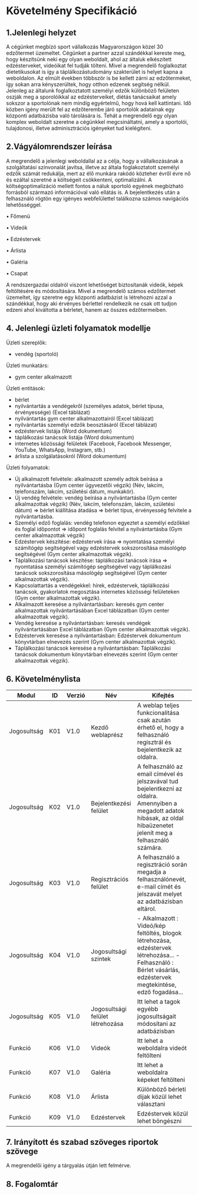 # Követelmény Specifikáció

## 1.Jelenlegi helyzet

A cégünket megbízó sport vállalkozás Magyarországon közel 30 edzőtermet üzemeltet.
Cégünket a partner azzal szándékkal kereste meg, hogy készítsünk neki egy olyan weboldalt, ahol az általuk elkészített edzésterveket, videóikat fel tudják tölteni.
Mivel a megrendelő foglalkoztat dietetikusokat is így a táplálkozástudomány szakterület is helyet kapna a weboldalon.
Az elmúlt években többször is be kellett zárni az edzőtermeket, így sokan arra kényszerültek, hogy otthon edzenek segítség nélkül.
Jelenleg az általunk foglalkoztatott személyi edzők különböző felületen oszják meg a sporolóikkal az edzésterveiket, diétás tanácsaikat amely sokszor a sportolónak nem mindíg egyértelmű, hogy hová kell kattintani.
Idő közben igény merült fel az edzőterembe járó sportolók adatainak egy központi adatbázisba való tárolására is. 
Tehát a megrendelő egy olyan komplex weboldalt szeretne a cégünkkel megcsináltatni, amely a sportolói, tulajdonosi, illetve adminisztrációs igényeket tud kielégíteni.

## 2.Vágyálomrendszer leírása

A megrendelő a jelenlegi weboldallal az a célja, hogy a vállalkozásának a szolgáltatási színvonalát javítsa, illetve az általa foglakoztatott személyi edzők számát redukálja, mert az élő munkára rakódó közteher évről évre nő és ezáltal szeretné a költségeit csökkenteni, optimalizálni.
A költségoptimalizáció mellett fontos a náluk sportoló egyének megbízható forrásból származó információval való ellátás is.
A bejelentkezés után a felhasználó rögtön egy igényes webfelülettel találkozna számos navigációs lehetősséggel.

  •	Főmenü

  •	Videók

  •	Edzéstervek

  •	Árlista

  •	Galéria

  •	Csapat

A rendszergazdai oldalról viszont lehetőséget biztosítanák videók, képek feltöltésére és módosítására.
Mivel a megrendelő számos edzőtermet üzemeltet, így szeretne egy központi adatbázist is létrehozni azzal a szándékkal, hogy 
aki érvényes bérlettel rendelkezik ne csak ott tudjon edzeni ahol kiváltotta a bérletet, hanem az összes edzőtermeiben.

## 4. Jelenlegi üzleti folyamatok modellje
Üzleti szereplők: 	
-	vendég (sportoló)

Üzleti munkatárs: 	
-	gym center alkalmazott

Üzleti entitások: 		
-	bérlet
-	nyilvántartás a vendégekről (személyes adatok, bérlet típusa, érvényessége) (Excel táblázat)
-	nyilvántartás gym center alkalmazottairól (Excel táblázat)
-	nyilvántartás személyi edzők beosztásáról (Excel táblázat)
-	edzéstervek listája (Word dokumentum)
-	táplálkozási tanácsok listája (Word dokumentum)
-	internetes közössági felületek (Facebook, Facebook Messenger, YouTube, WhatsApp, Instagram, stb.)
-	árlista a szolgálatásokról (Word dokumentum)


Üzleti folyamatok:
-	Új alkalmazott felvétele: alkalmazott személy adtok beírása a nyilvántartásba (Gym center ügyvezetői végzik) (Név, lakcím, telefonszám, lakcím, születési dátum, munkakör).
-	Új vendég felvétele: vendég beírása a nyilvántartásba (Gym center alkalmazottak végzik) (Név, lakcím, telefonszám, lakcím, születési dátum) => bérlet kiállítása átadása => bérlet típus, érvényesség felvitele a nyilvántartásba.		
-	Személyi edző foglalás: vendég telefonon egyeztet a személyi edzőkkel és foglal időpontot => időpont foglalás felvitel a nyilvántartásba (Gym center alkalmazottak végzik)
-	Edzéstervek készítése: edzéstervek írása => nyomtatása személyi számítógép segítségével vagy edzéstervek sokszorosítása másológép segítségével (Gym center alkalmazottak végzik).
-	Táplálkozási tanácsok készítése: táplálkozási tanácsok írása => nyomtatása személyi számítógép segítségével vagy táplálkozási tanácsok sokszorosítása másológép segítségével (Gym center alkalmazottak végzik).
-	Kapcsolattartás a vendégekkel: hírek, edzéstervek, táplálkozási tanácsok, gyakorlatok megosztása internetes közösségi felületeken (Gym center alkalmazottak végzik).
-	Alkalmazott keresése a nyilvántartásban: keresés gym center alkalmazottak nyilvántartásában Excel táblázatban (Gym center alkalmazottak végzik).
-	Vendég keresése a nyilvántartásban: keresés vendégek nyilvántartásában Excel táblázatban (Gym center alkalmazottak végzik).
-	Edzéstervek keresése a nyilvántartásban: Edzéstervek dokumentum könyvtárban elnevezés szerint (Gym center alkalmazottak végzik).
-	Táplálkozási tanácsok keresése a nyilvántartásban: Táplálkozási tanácsok dokumentum könyvtárban elnevezés szerint (Gym center alkalmazottak végzik).


## 6. Követelménylista

Modul|ID|Verzió|Név|Kifejtés
-----|--|------|---|--------
Jogosultság|K01|V1.0|Kezdő weblaprész|A weblap teljes funkcionalitása csak azután érhető el, hogy a felhasználó regisztrál és bejelentkezik az oldalra.
Jogosultság|K02|V1.0|Bejelentkezési felület|A felhasználó az email címével és jelszavával tud bejelentkezni az oldalra. Amennyiben a megadott adatok hibásak, az oldal hibaüzenetet jelenít meg a felhasználó számára.
Jogosultság|K03|V1.0|Regisztrációs felület|A felhasználó a regisztráció során megadja a felhasználónevét, e-mail címét és jelszavát melyet az adatbázisban eltárol.
Jogosultság|K04|V1.0|Jogosultsági szintek|- Alkalmazott : Videó/kép feltöltés, blogok létrehozása, edzéstervek létrehozása... - Felhasználó : Bérlet vásárlás, edzéstervek megtekintése, edző fogadása...
Jogosultság|K05|V1.0|Jogosultsági felület létrehozása|Itt lehet a tagok egyébb jogosultságait módosítani az adatbázisban
Funkció|K06|V1.0|Videók|Itt lehet a weboldalra videót feltölteni
Funkció|K07|V1.0|Galéria|Itt lehet a weboldalra képeket feltölteni
Funkció|K08|V1.0|Árlista|Különböző bérleti dijak közül lehet választani
Funkció|K09|V1.0|Edzéstervek|Edzéstervek közül lehet böngészni

## 7. Irányított és szabad szöveges riportok szövege 

A megrendelői igény a tárgyalás útján lett felmérve.

## 8. Fogalomtár

